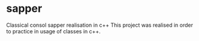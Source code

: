 # sapper
Classical consol sapper realisation in c++
This project was realised in order to practice in usage of classes in c++.
